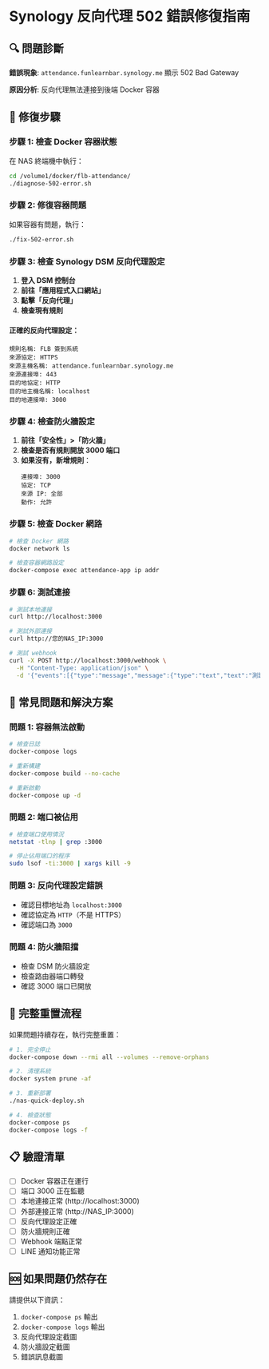 # Synology 反向代理 502 錯誤修復指南

## 🔍 問題診斷

**錯誤現象**: `attendance.funlearnbar.synology.me` 顯示 502 Bad Gateway

**原因分析**: 反向代理無法連接到後端 Docker 容器

## 🔧 修復步驟

### 步驟 1: 檢查 Docker 容器狀態

在 NAS 終端機中執行：
```bash
cd /volume1/docker/flb-attendance/
./diagnose-502-error.sh
```

### 步驟 2: 修復容器問題

如果容器有問題，執行：
```bash
./fix-502-error.sh
```

### 步驟 3: 檢查 Synology DSM 反向代理設定

1. **登入 DSM 控制台**
2. **前往「應用程式入口網站」**
3. **點擊「反向代理」**
4. **檢查現有規則**

#### 正確的反向代理設定：

```
規則名稱: FLB 簽到系統
來源協定: HTTPS
來源主機名稱: attendance.funlearnbar.synology.me
來源連接埠: 443
目的地協定: HTTP
目的地主機名稱: localhost
目的地連接埠: 3000
```

### 步驟 4: 檢查防火牆設定

1. **前往「安全性」>「防火牆」**
2. **檢查是否有規則開放 3000 端口**
3. **如果沒有，新增規則**：
   ```
   連接埠: 3000
   協定: TCP
   來源 IP: 全部
   動作: 允許
   ```

### 步驟 5: 檢查 Docker 網路

```bash
# 檢查 Docker 網路
docker network ls

# 檢查容器網路設定
docker-compose exec attendance-app ip addr
```

### 步驟 6: 測試連接

```bash
# 測試本地連接
curl http://localhost:3000

# 測試外部連接
curl http://您的NAS_IP:3000

# 測試 webhook
curl -X POST http://localhost:3000/webhook \
  -H "Content-Type: application/json" \
  -d '{"events":[{"type":"message","message":{"type":"text","text":"測試"}}]}'
```

## 🚨 常見問題和解決方案

### 問題 1: 容器無法啟動
```bash
# 檢查日誌
docker-compose logs

# 重新構建
docker-compose build --no-cache

# 重新啟動
docker-compose up -d
```

### 問題 2: 端口被佔用
```bash
# 檢查端口使用情況
netstat -tlnp | grep :3000

# 停止佔用端口的程序
sudo lsof -ti:3000 | xargs kill -9
```

### 問題 3: 反向代理設定錯誤
- 確認目標地址為 `localhost:3000`
- 確認協定為 `HTTP`（不是 HTTPS）
- 確認端口為 `3000`

### 問題 4: 防火牆阻擋
- 檢查 DSM 防火牆設定
- 檢查路由器端口轉發
- 確認 3000 端口已開放

## 🔄 完整重置流程

如果問題持續存在，執行完整重置：

```bash
# 1. 完全停止
docker-compose down --rmi all --volumes --remove-orphans

# 2. 清理系統
docker system prune -af

# 3. 重新部署
./nas-quick-deploy.sh

# 4. 檢查狀態
docker-compose ps
docker-compose logs -f
```

## 📋 驗證清單

- [ ] Docker 容器正在運行
- [ ] 端口 3000 正在監聽
- [ ] 本地連接正常 (http://localhost:3000)
- [ ] 外部連接正常 (http://NAS_IP:3000)
- [ ] 反向代理設定正確
- [ ] 防火牆規則正確
- [ ] Webhook 端點正常
- [ ] LINE 通知功能正常

## 🆘 如果問題仍然存在

請提供以下資訊：
1. `docker-compose ps` 輸出
2. `docker-compose logs` 輸出
3. 反向代理設定截圖
4. 防火牆設定截圖
5. 錯誤訊息截圖
